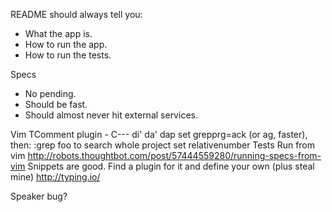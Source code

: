 README should always tell you: 
  - What the app is.
  - How to run the app.
  - How to run the tests.

Specs
  - No pending.
  - Should be fast.
  - Should almost never hit external services.

Vim
  TComment plugin - C---
  di'
  da'
  dap
  set grepprg=ack (or ag, faster), then: :grep foo to search whole project
  set relativenumber
  Tests
    Run from vim http://robots.thoughtbot.com/post/57444559280/running-specs-from-vim
  Snippets are good. Find a plugin for it and define your own (plus steal mine)
  http://typing.io/

Speaker bug?
